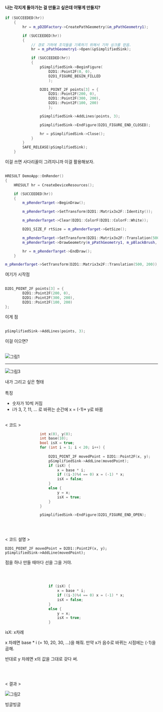 #### 나는 각지게 돌아가는 걸 만들고 싶은데 어떻게 만들지?



```c++
if (SUCCEEDED(hr))
	{
		hr = m_pD2DFactory->CreatePathGeometry(&m_pPathGeometry1);

		if (SUCCEEDED(hr))
		{
			// 경로 기하에 조각들을 기록하기 위해서 기하 싱크를 얻음.
			hr = m_pPathGeometry1->Open(&pSimplifiedSink);

			if (SUCCEEDED(hr))
			{
				pSimplifiedSink->BeginFigure(
					D2D1::Point2F(0, 0),
					D2D1_FIGURE_BEGIN_FILLED
					);

				D2D1_POINT_2F points[3] = {
					D2D1::Point2F(200, 0),
					D2D1::Point2F(300, 200),
					D2D1::Point2F(100, 200)
					};

				pSimplifiedSink->AddLines(points, 3);

				pSimplifiedSink->EndFigure(D2D1_FIGURE_END_CLOSED);

				hr = pSimplifiedSink->Close();
			}
		}
		SAFE_RELEASE(pSimplifiedSink);
	}
```

이걸 쓰면 사다리꼴이 그려지니까 이걸 활용해보자.
<br> <br>


```c++
HRESULT DemoApp::OnRender()
{
	HRESULT hr = CreateDeviceResources();

	if (SUCCEEDED(hr))
	{
		m_pRenderTarget->BeginDraw();

		m_pRenderTarget->SetTransform(D2D1::Matrix3x2F::Identity());

		m_pRenderTarget->Clear(D2D1::ColorF(D2D1::ColorF::White));

		D2D1_SIZE_F rtSize = m_pRenderTarget->GetSize();

		m_pRenderTarget->SetTransform(D2D1::Matrix3x2F::Translation(500, 200));
		m_pRenderTarget->DrawGeometry(m_pPathGeometry1, m_pBlackBrush, 5);

		hr = m_pRenderTarget->EndDraw();
	}
```


```c++
m_pRenderTarget->SetTransform(D2D1::Matrix3x2F::Translation(500, 200));
```

여기가 시작점
<br> <br>


```c++
D2D1_POINT_2F points[3] = {
		D2D1::Point2F(200, 0),
		D2D1::Point2F(300, 200),
		D2D1::Point2F(100, 200)
};
```

이게 점
<br> <br>


```c++
pSimplifiedSink->AddLines(points, 3);
```

이걸 이으면?
<br> <br>


![그림1](https://user-images.githubusercontent.com/64337152/117447241-34b2c700-af78-11eb-9b2a-211b75637451.png)




---

![그림3](https://user-images.githubusercontent.com/64337152/117447216-2c5a8c00-af78-11eb-93fe-876a98855d70.jpg)

내가 그리고 싶은 형태
<br> <br>
특징

- 숫자가 10씩 커짐
- i가 3, 7, 11, ... 로 바뀌는 순간에 x = (-1)* y로 바뀜
<br> <br>


< 코드 >

```c++
				int x(0), y(0);
				int base(10);
				bool isX = true;
				for (int i = 1; i < 20; i++) {
					
					D2D1_POINT_2F movedPoint = D2D1::Point2F(x, y);
					pSimplifiedSink->AddLine(movedPoint);
					if (isX) {
						x = base * i;
						if ((i-3)%4 == 0) x = (-1) * x;
						isX = false;
					}
					else {
						y = x;
						isX = true;
					}
				}

				pSimplifiedSink->EndFigure(D2D1_FIGURE_END_OPEN);
```
<br> <br>


< 코드 설명 >

```
D2D1_POINT_2F movedPoint = D2D1::Point2F(x, y);
pSimplifiedSink->AddLine(movedPoint);
```

점을 하나 만들 때마다 선을 그을 거야.

<br> <br>

```c++
					if (isX) {
						x = base * i;
						if ((i-3)%4 == 0) x = (-1) * x;
						isX = false;
					}
					else {
						y = x;
						isX = true;
					}
```

isX:  x차례

x 차례면 base * i (= 10, 20, 30, ...)을 해줘. 만약 x가 음수로 바뀌는 시점에는 (-1)을 곱해.

반대로 y 차례면 x의 값을 그대로 갖다 써.

<br> <br>

< 결과 >

![그림2](https://user-images.githubusercontent.com/64337152/117447264-3a101180-af78-11eb-92b1-f8c1d89cbda4.png)


빙글빙글
